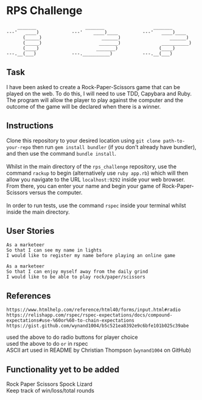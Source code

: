 # RPS Challenge
```
    _______                  _______                  _______
---'   ____)            ---'    ____)____         ---'   ____)____
      (_____)                      ______)                  ______)
      (_____)                     _______)               __________)
      (____)                     _______)               (____)
---.__(___)             ---.__________)           ---.__(___)

```
## Task

I have been asked to create a Rock-Paper-Scissors game that can be played on the web. To do this, I will need to use TDD, Capybara and Ruby. The program will allow the player to play against the computer and the outcome of the game will be declared when there is a winner. 

## Instructions
Clone this repository to your desired location using `git clone path-to-your-repo` then run `gem install bundler` (if you don't already have bundler), and then use the command `bundle install`.\
\
Whilst in the main directory of the `rps_challenge` repository, use the command `rackup` to begin (alternatively use `ruby app.rb`) which will then allow you navigate to the URL `localhost:9292` inside your web browser. From there, you can enter your name and begin your game of Rock-Paper-Scissors versus the computer. \
\
In order to run tests, use the command `rspec` inside your terminal whilst inside the main directory.

## User Stories

```
As a marketeer
So that I can see my name in lights
I would like to register my name before playing an online game

As a marketeer
So that I can enjoy myself away from the daily grind
I would like to be able to play rock/paper/scissors
```

## References
```
https://www.htmlhelp.com/reference/html40/forms/input.html#radio
https://relishapp.com/rspec/rspec-expectations/docs/compound-expectations#use-%60or%60-to-chain-expectations
https://gist.github.com/wynand1004/b5c521ea8392e9c6bfe101b025c39abe
```
used the above to do radio buttons for player choice\
used the above to do `or` in rspec\
ASCII art used in README by Christian Thompson (`wynand1004` on GitHub)

## Functionality yet to be added
Rock Paper Scissors Spock Lizard\
Keep track of win/loss/total rounds